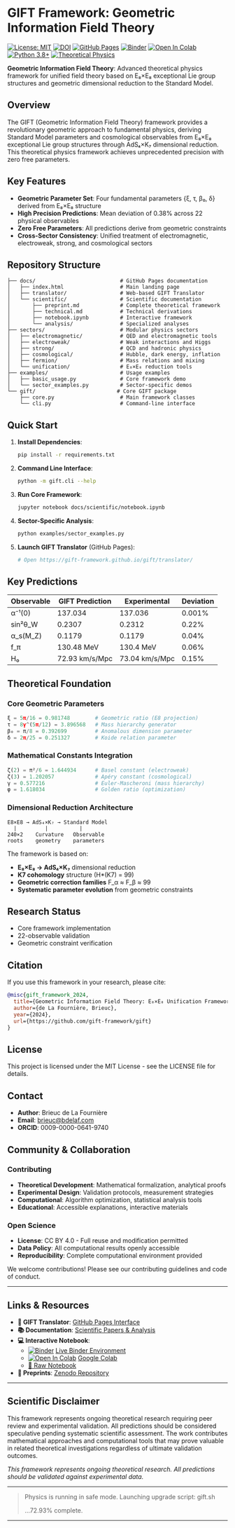 # GIFT Framework: Geometric Information Field Theory
[![License: MIT](https://img.shields.io/badge/License-MIT-yellow.svg)](https://opensource.org/licenses/MIT)
[![DOI](https://zenodo.org/badge/DOI/10.5281/zenodo.17153200.svg)](https://doi.org/10.5281/zenodo.17153200)
[![GitHub Pages](https://img.shields.io/badge/Live%20Demo-GitHub%20Pages-blue.svg)](https://gift-framework.github.io/gift/)
[![Binder](https://mybinder.org/badge_logo.svg)](https://mybinder.org/v2/gh/gift-framework/gift/HEAD?filepath=docs/scientific/notebook.ipynb)
[![Open In Colab](https://colab.research.google.com/assets/colab-badge.svg)](https://colab.research.google.com/github/gift-framework/gift/blob/main/docs/scientific/notebook.ipynb)
[![Python 3.8+](https://img.shields.io/badge/python-3.8+-blue.svg)](https://www.python.org/downloads/)
[![Theoretical Physics](https://img.shields.io/badge/field-theoretical%20physics-purple.svg)](https://en.wikipedia.org/wiki/Theoretical_physics)

**Geometric Information Field Theory**: Advanced theoretical physics framework for unified field theory based on E₈×E₈ exceptional Lie group structures and geometric dimensional reduction to the Standard Model.

## Overview

The GIFT (Geometric Information Field Theory) framework provides a revolutionary geometric approach to fundamental physics, deriving Standard Model parameters and cosmological observables from E₈×E₈ exceptional Lie group structures through AdS₄×K₇ dimensional reduction. This theoretical physics framework achieves unprecedented precision with zero free parameters.

## Key Features

- **Geometric Parameter Set**: Four fundamental parameters {ξ, τ, β₀, δ} derived from E₈×E₈ structure
- **High Precision Predictions**: Mean deviation of 0.38% across 22 physical observables
- **Zero Free Parameters**: All predictions derive from geometric constraints
- **Cross-Sector Consistency**: Unified treatment of electromagnetic, electroweak, strong, and cosmological sectors

## Repository Structure

```
├── docs/                           # GitHub Pages documentation
│   ├── index.html                  # Main landing page
│   ├── translator/                 # Web-based GIFT Translator
│   └── scientific/                 # Scientific documentation
│       ├── preprint.md             # Complete theoretical framework
│       ├── technical.md            # Technical derivations
│       ├── notebook.ipynb          # Interactive framework
│       └── analysis/               # Specialized analyses
├── sectors/                        # Modular physics sectors
│   ├── electromagnetic/            # QED and electromagnetic tools
│   ├── electroweak/                # Weak interactions and Higgs
│   ├── strong/                     # QCD and hadronic physics
│   ├── cosmological/               # Hubble, dark energy, inflation
│   ├── fermion/                    # Mass relations and mixing
│   └── unification/                # E₈×E₈ reduction tools
├── examples/                       # Usage examples
│   ├── basic_usage.py              # Core framework demo
│   └── sector_examples.py          # Sector-specific demos
└── gift/                          # Core GIFT package
    ├── core.py                     # Main framework classes
    └── cli.py                      # Command-line interface
```

## Quick Start

1. **Install Dependencies**:
   ```bash
   pip install -r requirements.txt
   ```

2. **Command Line Interface**:
   ```bash
   python -m gift.cli --help
   ```

3. **Run Core Framework**:
   ```bash
   jupyter notebook docs/scientific/notebook.ipynb
   ```

4. **Sector-Specific Analysis**:
   ```bash
   python examples/sector_examples.py
   ```

5. **Launch GIFT Translator** (GitHub Pages):
   ```bash
   # Open https://gift-framework.github.io/gift/translator/
   ```

## Key Predictions

| Observable | GIFT Prediction | Experimental | Deviation |
|------------|----------------|--------------|-----------|
| α⁻¹(0) | 137.034 | 137.036 | 0.001% |
| sin²θ_W | 0.2307 | 0.2312 | 0.22% |
| α_s(M_Z) | 0.1179 | 0.1179 | 0.04% |
| f_π | 130.48 MeV | 130.4 MeV | 0.06% |
| H₀ | 72.93 km/s/Mpc | 73.04 km/s/Mpc | 0.15% |

## Theoretical Foundation

### Core Geometric Parameters
```python
ξ = 5π/16 = 0.981748        # Geometric ratio (E8 projection)
τ = 8γ^(5π/12) = 3.896568   # Mass hierarchy generator  
β₀ = π/8 = 0.392699         # Anomalous dimension parameter
δ = 2π/25 = 0.251327        # Koide relation parameter
```

### Mathematical Constants Integration
```python
ζ(2) = π²/6 = 1.644934      # Basel constant (electroweak)
ζ(3) = 1.202057             # Apéry constant (cosmological)
γ = 0.577216                # Euler-Mascheroni (mass hierarchy)
φ = 1.618034                # Golden ratio (optimization)
```

### Dimensional Reduction Architecture
```
E8×E8 → AdS₄×K₇ → Standard Model
  |         |          |
240×2    Curvature   Observable
roots    geometry    parameters
```

The framework is based on:

- **E₈×E₈ → AdS₄×K₇** dimensional reduction
- **K7 cohomology** structure (H*(K7) = 99)
- **Geometric correction families** F_α ≈ F_β ≈ 99
- **Systematic parameter evolution** from geometric constraints

## Research Status

- Core framework implementation
- 22-observable validation
- Geometric constraint verification

## Citation

If you use this framework in your research, please cite:

```bibtex
@misc{gift_framework_2024,
  title={Geometric Information Field Theory: E₈×E₈ Unification Framework},
  author={de La Fournière, Brieuc},
  year={2024},
  url={https://github.com/gift-framework/gift}
}
```

## License

This project is licensed under the MIT License - see the LICENSE file for details.

## Contact

- **Author**: Brieuc de La Fournière
- **Email**: brieuc@bdelaf.com
- **ORCID**: 0009-0000-0641-9740

## Community & Collaboration

### Contributing
- **Theoretical Development**: Mathematical formalization, analytical proofs
- **Experimental Design**: Validation protocols, measurement strategies
- **Computational**: Algorithm optimization, statistical analysis tools
- **Educational**: Accessible explanations, interactive materials

### Open Science
- **License**: CC BY 4.0 - Full reuse and modification permitted
- **Data Policy**: All computational results openly accessible
- **Reproducibility**: Complete computational environment provided

We welcome contributions! Please see our contributing guidelines and code of conduct.

---

## Links & Resources

- **🔬 GIFT Translator**: [GitHub Pages Interface](https://gift-framework.github.io/gift/translator/)
- **📚 Documentation**: [Scientific Papers & Analysis](https://gift-framework.github.io/gift/)
- **💻 Interactive Notebook**: 
  - [![Binder](https://mybinder.org/badge_logo.svg)](https://mybinder.org/v2/gh/gift-framework/gift/HEAD?filepath=docs/scientific/notebook.ipynb) [Live Binder Environment](https://mybinder.org/v2/gh/gift-framework/gift/HEAD?filepath=docs/scientific/notebook.ipynb)
  - [![Open In Colab](https://colab.research.google.com/assets/colab-badge.svg)](https://colab.research.google.com/github/gift-framework/gift/blob/main/docs/scientific/notebook.ipynb) [Google Colab](https://colab.research.google.com/github/gift-framework/gift/blob/main/docs/scientific/notebook.ipynb)
  - [📁 Raw Notebook](https://github.com/gift-framework/gift/blob/main/docs/scientific/notebook.ipynb)
- **📄 Preprints**: [Zenodo Repository](https://doi.org/10.5281/zenodo.17153200)

---

## Scientific Disclaimer

This framework represents ongoing theoretical research requiring peer review and experimental validation. All predictions should be considered speculative pending systematic scientific assessment. The work contributes mathematical approaches and computational tools that may prove valuable in related theoretical investigations regardless of ultimate validation outcomes.


*This framework represents ongoing theoretical research. All predictions should be validated against experimental data.*

---

> Physics is running in safe mode. Launching upgrade script: gift.sh
>
> ...72.93% complete.

---
